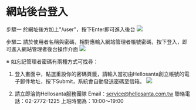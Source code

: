 # 網站後台登入

步驟一
於網址後方加上"/user"，按下Enter即可進入後台
![](https://i.imgur.com/IU4Pk2w.png)

步驟二
請於使用者名稱與密碼，相對應輸入網站管理者帳號密碼，按下登入，即可進入網站管理者後台操作介面
![](https://i.imgur.com/eIWoO1p.png)

※ 如忘記管理者密碼有兩種方式可找尋：
1. 登入畫面中，點選重設你的密碼頁籤，請輸入當初由Hellosanta創立帳號的電子郵件地址，按下Submit，系統會自動發送密碼至信箱。
![](https://i.imgur.com/fSmmjpf.png)

2. 請立即洽詢Hellosanta服務團隊
Email：service@hellosanta.com.tw
聯絡電話：02-2772-1225
上班時間為：10:00～19:00